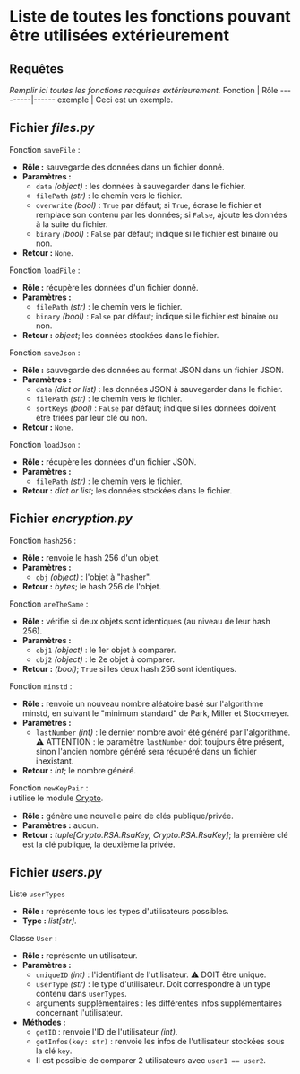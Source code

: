 # Liste de toutes les fonctions pouvant être utilisées extérieurement

## Requêtes
*Remplir ici toutes les fonctions recquises extérieurement.*
Fonction | Rôle
---------|------
exemple | Ceci est un exemple.


## Fichier *files.py*
Fonction `saveFile` :
- **Rôle :** sauvegarde des données dans un fichier donné.
- **Paramètres :** 
    - `data` *(object)* : les données à sauvegarder dans le fichier.
    - `filePath` *(str)* : le chemin vers le fichier.
    - `overwrite` *(bool)* : `True` par défaut; si `True`, écrase le fichier et remplace son contenu par les données; si `False`, ajoute les données à la suite du fichier.
    - `binary` *(bool)* : `False` par défaut; indique si le fichier est binaire ou non.
- **Retour :** `None`.

Fonction `loadFile` :
- **Rôle :** récupère les données d'un fichier donné.
- **Paramètres :** 
    - `filePath` *(str)* : le chemin vers le fichier.
    - `binary` *(bool)* : `False` par défaut; indique si le fichier est binaire ou non.
- **Retour :** *object*; les données stockées dans le fichier.

Fonction `saveJson` :
- **Rôle :** sauvegarde des données au format JSON dans un fichier JSON.
- **Paramètres :** 
    - `data` *(dict or list)* : les données JSON à sauvegarder dans le fichier.
    - `filePath` *(str)* : le chemin vers le fichier.
    - `sortKeys` *(bool)* : `False` par défaut; indique si les données doivent être triées par leur clé ou non.
- **Retour :** `None`.

Fonction `loadJson` :
- **Rôle :** récupère les données d'un fichier JSON.
- **Paramètres :** 
    - `filePath` *(str)* : le chemin vers le fichier.
- **Retour :** *dict or list*; les données stockées dans le fichier.


## Fichier *encryption.py*
Fonction `hash256` :
- **Rôle :** renvoie le hash 256 d'un objet.
- **Paramètres :** 
    - `obj` *(object)* : l'objet à "hasher".
- **Retour :** *bytes*; le hash 256 de l'objet.

Fonction `areTheSame` :
- **Rôle :** vérifie si deux objets sont identiques (au niveau de leur hash 256).
- **Paramètres :** 
    - `obj1` *(object)* : le 1er objet à comparer.
    - `obj2` *(object)* : le 2e objet à comparer.
- **Retour :** *(bool)*; `True` si les deux hash 256 sont identiques.

Fonction `minstd` :
- **Rôle :** renvoie un nouveau nombre aléatoire basé sur l'algorithme minstd, en suivant le "minimum standard" de Park, Miller et Stockmeyer.
- **Paramètres :** 
    - `lastNumber` *(int)* : le dernier nombre avoir été généré par l'algorithme.
    :warning: ATTENTION : le paramètre `lastNumber` doit toujours être présent, sinon l'ancien nombre généré sera récupéré dans un fichier inexistant.
- **Retour :** *int*; le nombre généré.

Fonction `newKeyPair` :  
:information_source: utilise le module [Crypto](https://pycryptodome.readthedocs.io/en/latest/src/introduction.html).
- **Rôle :** génère une nouvelle paire de clés publique/privée.
- **Paramètres :** aucun.
- **Retour :** *tuple\[Crypto.RSA.RsaKey, Crypto.RSA.RsaKey\]*; la première clé est la clé publique, la deuxième la privée.


## Fichier *users.py*
Liste `userTypes`
- **Rôle :** représente tous les types d'utilisateurs possibles.
- **Type :** *list\[str\]*.


Classe `User` : 
- **Rôle :** représente un utilisateur.
- **Paramètres :** 
    - `uniqueID` *(int)* : l'identifiant de l'utilisateur. :warning: DOIT être unique.
    - `userType` *(str)* : le type d'utilisateur. Doit correspondre à un type contenu dans `userTypes`.
    - arguments supplémentaires : les différentes infos supplémentaires concernant l'utilisateur.
- **Méthodes :** 
    - `getID` : renvoie l'ID de l'utilisateur *(int)*.
    - `getInfos(key: str)` : renvoie les infos de l'utilisateur stockées sous la clé `key`.
    - Il est possible de comparer 2 utilisateurs avec `user1 == user2`.